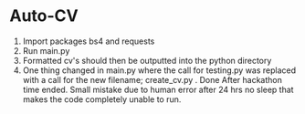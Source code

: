 # Auto-CV
1. Import packages bs4 and requests
2. Run main.py
3. Formatted cv's should then be outputted into the python directory 
4. One thing changed in main.py where the call for testing.py was replaced with a call for the new filename; create_cv.py . Done After hackathon time ended. Small mistake due to human error after 24 hrs no sleep that makes the code completely unable to run.
